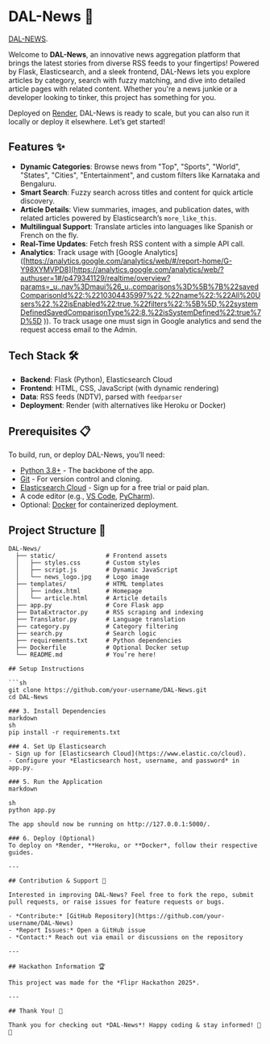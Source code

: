 # DAL-News 📰
[DAL-NEWS](https://news-agent.onrender.com).

Welcome to **DAL-News**, an innovative news aggregation platform that brings the latest stories from diverse RSS feeds to your fingertips! Powered by Flask, Elasticsearch, and a sleek frontend, DAL-News lets you explore articles by category, search with fuzzy matching, and dive into detailed article pages with related content. Whether you're a news junkie or a developer looking to tinker, this project has something for you.

Deployed on [Render](https://render.com/), DAL-News is ready to scale, but you can also run it locally or deploy it elsewhere. Let’s get started!

## Features ✨

- **Dynamic Categories**: Browse news from "Top", "Sports", "World", "States", "Cities", "Entertainment", and custom filters like Karnataka and Bengaluru.
- **Smart Search**: Fuzzy search across titles and content for quick article discovery.
- **Article Details**: View summaries, images, and publication dates, with related articles powered by Elasticsearch’s `more_like_this`.
- **Multilingual Support**: Translate articles into languages like Spanish or French on the fly.
- **Real-Time Updates**: Fetch fresh RSS content with a simple API call.
- **Analytics**: Track usage with [Google Analytics]([https://analytics.google.com/analytics/web/#/report-home/G-Y98XYMVPD8](https://analytics.google.com/analytics/web/?authuser=1#/p479341129/realtime/overview?params=_u..nav%3Dmaui%26_u..comparisons%3D%5B%7B%22savedComparisonId%22:%2210304435997%22,%22name%22:%22All%20Users%22,%22isEnabled%22:true,%22filters%22:%5B%5D,%22systemDefinedSavedComparisonType%22:8,%22isSystemDefined%22:true%7D%5D )). To track usage one must sign in Google analytics and send the request access email to the Admin.

## Tech Stack 🛠️

- **Backend**: Flask (Python), Elasticsearch Cloud
- **Frontend**: HTML, CSS, JavaScript (with dynamic rendering)
- **Data**: RSS feeds (NDTV), parsed with `feedparser`
- **Deployment**: Render (with alternatives like Heroku or Docker)

## Prerequisites 📋

To build, run, or deploy DAL-News, you’ll need:
- [Python 3.8+](https://www.python.org/downloads/) - The backbone of the app.
- [Git](https://git-scm.com/downloads) - For version control and cloning.
- [Elasticsearch Cloud](https://www.elastic.co/cloud) - Sign up for a free trial or paid plan.
- A code editor (e.g., [VS Code](https://code.visualstudio.com/), [PyCharm](https://www.jetbrains.com/pycharm/)).
- Optional: [Docker](https://www.docker.com/get-started) for containerized deployment.

## Project Structure 🌳

```plaintext
DAL-News/
  ├── static/              # Frontend assets
  │   ├── styles.css       # Custom styles
  │   ├── script.js        # Dynamic JavaScript
  │   └── news_logo.jpg    # Logo image
  ├── templates/           # HTML templates
  │   ├── index.html       # Homepage
  │   └── article.html     # Article details
  ├── app.py               # Core Flask app
  ├── DataExtractor.py     # RSS scraping and indexing
  ├── Translator.py        # Language translation
  ├── category.py          # Category filtering
  ├── search.py            # Search logic
  ├── requirements.txt     # Python dependencies
  ├── Dockerfile           # Optional Docker setup
  └── README.md            # You’re here!

## Setup Instructions

```sh
git clone https://github.com/your-username/DAL-News.git
cd DAL-News

### 3. Install Dependencies
markdown
sh
pip install -r requirements.txt

### 4. Set Up Elasticsearch
- Sign up for [Elasticsearch Cloud](https://www.elastic.co/cloud).
- Configure your *Elasticsearch host, username, and password* in app.py.

### 5. Run the Application
markdown

sh
python app.py

The app should now be running on http://127.0.0.1:5000/.

### 6. Deploy (Optional)
To deploy on *Render, **Heroku, or **Docker*, follow their respective guides.

---

## Contribution & Support 🌟

Interested in improving DAL-News? Feel free to fork the repo, submit pull requests, or raise issues for feature requests or bugs.

- *Contribute:* [GitHub Repository](https://github.com/your-username/DAL-News)
- *Report Issues:* Open a GitHub issue
- *Contact:* Reach out via email or discussions on the repository

---

## Hackathon Information 🏆

This project was made for the *Flipr Hackathon 2025*.

---

## Thank You! 🎉

Thank you for checking out *DAL-News*! Happy coding & stay informed! 📰🚀


